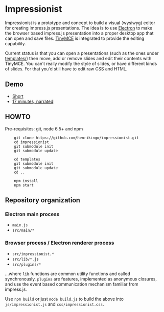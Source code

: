 # Impressionist

Impressionist is a prototype and concept to build a visual (wysiwyg) editor for creating impress.js
presentations. The idea is to use [Electron](http://electron.atom.io/) to make the browser based
impress.js presentation into a proper desktop app that can open and save files. 
[TinyMCE](https://www.tinymce.com/docs/demo/inline/) is integrated to provide the editing
capability.

Current status is that you can open a presentations (such as the ones under
[templates/](templates/)) then move, add or remove slides and edit their contents with TinyMCE. You
can't really modify the style of slides, or have different kinds of slides. For that you'd still
have to edit raw CSS and HTML.

## Demo

* [Short](https://www.youtube.com/watch?v=OHG27IBeuHM&t=93s)
* [17 minutes, narrated](https://www.youtube.com/watch?v=c07w0hsC4yQ&t=7s)

## HOWTO

Pre-requisites: git, node 6.5+ and npm

        git clone https://github.com/henrikingo/impressionist.git
        cd impressionist
        git submodule init
        git submodule update
        
        cd templates
        git submodule init
        git submodule update
        cd ..
        
        npm install
        npm start

## Repository organization

### Electron main process

* `main.js`
* `src/main/*`

### Browser process / Electron renderer process

* `src/impressionist.*`
* `src/lib/*.js`
* `src/plugins/*`

...where `lib` functions are common utility functions and called synchronously. `plugins` are
features, implemented as anonymous closures, and use the event based communication
mechanism familiar from impress.js.

Use `npm build` or just `node build.js` to build the above into `js/impressionist.js` and
`css/impressionist.css`.
